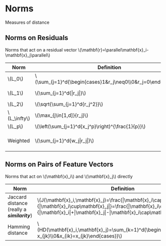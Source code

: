 # Norms

Measures of distance

## Norms on Residuals

Norms that act on a residual vector \\(\mathbf{r}=\parallel\mathbf{x}_i-\mathbf{x}_j\parallel\\)

Norm|Definition|Intuition
-|-|-
\\(L_0\\)|\\(\sum_{j=1}^d{\begin{cases}1&r_j\neq0\\\\0&r_j=0\end{cases}}\\)|# of non-zero elements
\\(L_1\\)|\\(\sum_{j=1}^d{\|r_j\|}\\)|Taxicab/Manhattan distance
\\(L_2\\)|\\(\sqrt{\sum_{j=1}^d{r_j^2}}\\)|Euclidean distance
\\(L_\infty\\)|\\(\max_{j\in[1,d]}{r_j}\\)|largest element
\\(L_p\\)|\\(\left(\sum_{j=1}^d{x_j^p}\right)^{\frac{1}{p}}\\)|
Weighted|\\(\sum_{j=1}^d{w_j\|r_j\|}\\)|weights features by relative importance

## Norms on Pairs of Feature Vectors

Norms that act on \\(\mathbf{x}_i\\) and \\(\mathbf{x}_j\\) directly

Norm|Definition|Intuition
-|-|-
Jaccard distance (really a ***similarity***)|\\(J(\mathbf{x}_i,\mathbf{x}_j)=\frac{\|\mathbf{x}_i\cap\mathbf{x}_j\|}{\|\mathbf{x}_i\cup\mathbf{x}_j\|}=\frac{\|\mathbf{x}_i\cap\mathbf{x}_j\|}{\|\mathbf{x}_i\|+\|\mathbf{x}_j\|-\|\mathbf{x}_i\cap\mathbf{x}_j\|}\\)|ratio of overlapping to distinct elements
Hamming distance|\\(HD(\mathbf{x}\_i,\mathbf{x}\_j)=\sum_{k=1}^d{\begin{cases}1&x_{ik}\neq x_{jk}\\\\0&x_{ik}=x_{jk}\end{cases}}\\)|# of elements that differ